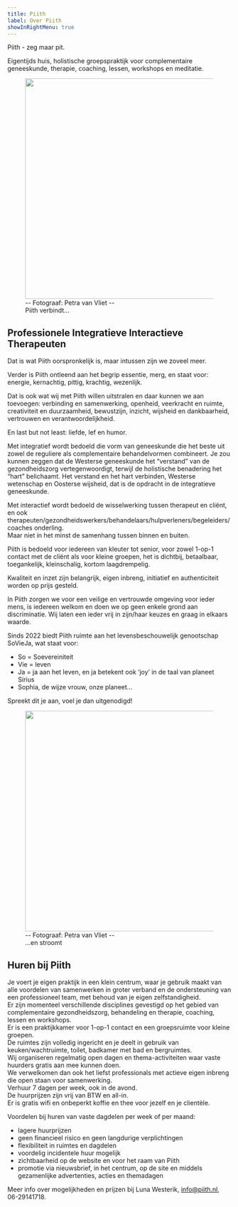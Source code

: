 ```yaml
---
title: Piith
label: Over Piith
showInRightMenu: true
---
```


Piith - zeg maar pit.

Eigentijds huis, holistische groepspraktijk voor complementaire geneeskunde, therapie, coaching, lessen, workshops en meditatie.

<figure class="wp-block-image"><img src="https://res.cloudinary.com/piith/image/upload/2023/01/luna-zit-746x497.jpg" width="746" height="497" alt="" class="wp-image-3011"/><figcaption>-- Fotograaf: Petra van Vliet --<br>Piith verbindt...</figcaption></figure>

## Professionele Integratieve Interactieve Therapeuten

Dat is wat Piith oorspronkelijk is, maar intussen zijn we zoveel meer.

Verder is Piith ontleend aan het begrip essentie, merg, en staat voor: energie, kernachtig, pittig, krachtig, wezenlijk.

Dat is ook wat wij met Piith willen uitstralen en daar kunnen we aan toevoegen: verbinding en samenwerking, openheid, veerkracht en ruimte, creativiteit en duurzaamheid, bewustzijn, inzicht, wijsheid en dankbaarheid, vertrouwen en verantwoordelijkheid.

En last but not least: liefde, lef en humor.

Met integratief wordt bedoeld die vorm van geneeskunde die het beste uit zowel de reguliere als complementaire behandelvormen combineert. Je zou kunnen zeggen dat de Westerse geneeskunde het “verstand” van de gezondheidszorg vertegenwoordigt, terwijl de holistische benadering het “hart” belichaamt. Het verstand en het hart verbinden, Westerse wetenschap en Oosterse wijsheid, dat is de opdracht in de integratieve geneeskunde.

Met interactief wordt bedoeld de wisselwerking tussen therapeut en cliënt, en ook therapeuten/gezondheidswerkers/behandelaars/hulpverleners/begeleiders/coaches onderling.  
Maar niet in het minst de samenhang tussen binnen en buiten.

Piith is bedoeld voor iedereen van kleuter tot senior, voor zowel 1-op-1 contact met de cliënt als voor kleine groepen, het is dichtbij, betaalbaar, toegankelijk, kleinschalig, kortom laagdrempelig.

Kwaliteit en inzet zijn belangrijk, eigen inbreng, initiatief en authenticiteit worden op prijs gesteld.

In Piith zorgen we voor een veilige en vertrouwde omgeving voor ieder mens, is iedereen welkom en doen we op geen enkele grond aan discriminatie. Wij laten een ieder vrij in zijn/haar keuzes en graag in elkaars waarde.

Sinds 2022 biedt Piith ruimte aan het levensbeschouwelijk genootschap SoVieJa, wat staat voor:

*   So = Soevereiniteit
*   Vie = leven
*   Ja = ja aan het leven, en ja betekent ook ‘joy’ in de taal van planeet Sirius
*   Sophia, de wijze vrouw, onze planeet…

Spreekt dit je aan, voel je dan uitgenodigd!

<figure class="wp-block-image"><img src="https://res.cloudinary.com/piith/image/upload/2023/01/IMG_0818-746x497.jpeg" width="746" height="497" alt="" class="wp-image-3013"/><figcaption>-- Fotograaf: Petra van Vliet --<br>…en stroomt</figcaption></figure>

## Huren bij Piith

Je voert je eigen praktijk in een klein centrum, waar je gebruik maakt van alle voordelen van samenwerken in groter verband en de ondersteuning van een professioneel team, met behoud van je eigen zelfstandigheid.  
Er zijn momenteel verschillende disciplines gevestigd op het gebied van complementaire gezondheidszorg, behandeling en therapie, coaching, lessen en workshops.  
Er is een praktijkkamer voor 1-op-1 contact en een groepsruimte voor kleine groepen.  
De ruimtes zijn volledig ingericht en je deelt in gebruik van keuken/wachtruimte, toilet, badkamer met bad en bergruimtes.  
Wij organiseren regelmatig open dagen en thema-activiteiten waar vaste huurders gratis aan mee kunnen doen.  
We verwelkomen dan ook het liefst professionals met actieve eigen inbreng die open staan voor samenwerking.  
Verhuur 7 dagen per week, ook in de avond.  
De huurprijzen zijn vrij van BTW en all-in.  
Er is gratis wifi en onbeperkt koffie en thee voor jezelf en je clientèle.

Voordelen bij huren van vaste dagdelen per week of per maand:

*   lagere huurprijzen
*   geen financieel risico en geen langdurige verplichtingen
*   flexibiliteit in ruimtes en dagdelen
*   voordelig incidentele huur mogelijk
*   zichtbaarheid op de website en voor het raam van Piith
*   promotie via nieuwsbrief, in het centrum, op de site en middels gezamenlijke advertenties, acties en themadagen

Meer info over mogelijkheden en prijzen bij Luna Westerik, [info@piith.nl](mailto:info@piith.nl), 06-29141718.
